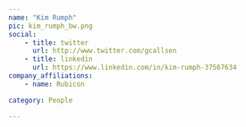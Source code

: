 ```yaml
---
name: "Kim Rumph"
pic: kim_rumph_bw.png
social:
    - title: twitter
      url: http://www.twitter.com/gcallsen
    - title: linkedin
      url: https://www.linkedin.com/in/kim-rumph-37567634
company_affiliations:
    - name: Rubicon

category: People

---
```

